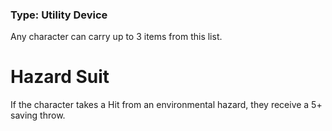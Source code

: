 ### Type: Utility Device

Any character can carry up to 3 items from this list.
# Hazard Suit

If the character takes a Hit from an environmental hazard, they receive a 5+ saving throw.
